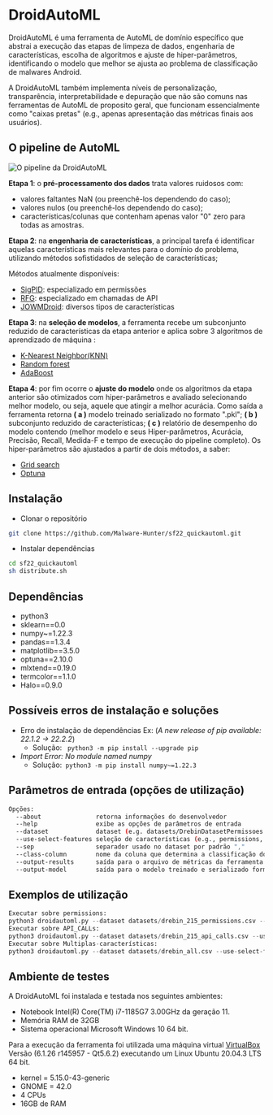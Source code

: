 # DroidAutoML

DroidAutoML é uma ferramenta de AutoML de domínio específico que abstrai a execução das etapas de limpeza de dados, engenharia de características, escolha de algoritmos e ajuste de hiper-parâmetros, identificando o  modelo que melhor se ajusta ao problema de classificação de malwares Android. 

A DroidAutoML também implementa níveis de personalização, transparência, interpretabilidade e depuração que não são comuns nas ferramentas de AutoML de proposito geral, que funcionam essencialmente como "caixas pretas" (e.g., apenas apresentação das métricas finais aos usuários).

## O pipeline de AutoML

![O pipeline da DroidAutoML](https://gcdnb.pbrd.co/images/ZLQfWKF12ZN5.png?o=1)

**Etapa 1**: o **pré-processamento dos dados** trata valores ruidosos com:
- valores faltantes NaN (ou preenchê-los dependendo do caso);
- valores nulos (ou preenchê-los dependendo do caso);
- características/colunas que contenham apenas valor "0" zero para todas as amostras.

**Etapa 2**: na **engenharia de características**, a principal tarefa é identificar aquelas características mais relevantes para o domínio do problema, utilizando métodos sofistidados de seleção de características; 

Métodos atualmente disponíveis:
- [SigPID](https://ieeexplore.ieee.org/document/7888730): especializado em permissões
- [RFG](https://www.mdpi.com/2079-9292/9/3/435): especializado em chamadas de API
- [JOWMDroid](https://www.sciencedirect.com/science/article/pii/S016740482030359X): diversos tipos de características

**Etapa 3**: na **seleção de modelos**, a ferramenta recebe um subconjunto reduzido de características da etapa anterior e aplica sobre 3 algoritmos de aprendizado de máquina :
- [K-Nearest Neighbor(KNN)](https://en.wikipedia.org/wiki/K-nearest_neighbors_algorithm)
- [Random forest](https://en.wikipedia.org/wiki/Random_forest)
- [AdaBoost](https://en.wikipedia.org/wiki/AdaBoost)

**Etapa 4**: por fim ocorre o **ajuste do modelo** onde os algoritmos da etapa anterior são otimizados com hiper-parâmetros e avaliado selecionando melhor modelo, ou seja, aquele que atingir a melhor acurácia.
Como saída a ferramenta retorna **( a )** modelo treinado serializado no formato ".pkl"; **( b )** subconjunto reduzido de características; **( c )** relatório de desempenho do modelo contendo (melhor modelo e seus Hiper-parâmetros, Acurácia, Precisão, Recall, Medida-F e tempo de execução do pipeline completo). Os  hiper-parâmetros são ajustados a partir de dois métodos, a saber: 
- [Grid search](https://scikit-learn.org/stable/modules/generated/sklearn.model_selection.GridSearchCV.html)
- [Optuna](https://github.com/optuna/optuna)

## Instalação 
* Clonar o repositório
```bash
git clone https://github.com/Malware-Hunter/sf22_quickautoml.git
```
* Instalar dependências
```bash
cd sf22_quickautoml
sh distribute.sh
```
## Dependências
- python3
- sklearn==0.0
- numpy~=1.22.3
- pandas==1.3.4
- matplotlib==3.5.0
- optuna==2.10.0
- mlxtend==0.19.0
- termcolor==1.1.0
- Halo==0.9.0
## Possíveis erros de instalação e soluções
- Erro de instalação de dependências  Ex: (*A new release of pip available: 22.1.2 -> 22.2.2*)
	- Solução: ``` python3 -m pip install --upgrade pip```
- *Import Error: No module named numpy* 
	- Solução:``` python3 -m pip install numpy~=1.22.3```
## Parâmetros de entrada (opções de utilização)

```bash
Opções:
  --about               retorna informações do desenvolvedor
  --help                exibe as opções de parâmetros de entrada
  --dataset             dataset (e.g. datasets/DrebinDatasetPermissoes.csv)
  --use-select-features seleção de características (e.g., permissions, api-calls, mult-features )                       
  --sep                 separador usado no dataset por padrão ","
  --class-column        nome da coluna que determina a classificação do aplicativo por padrão "class"
  --output-results      saída para o arquivo de métricas da ferramenta (e.g. acuracy, recall,time) padrão "droidautoml_results.csv"
  --output-model        saída para o modelo treinado e serializado formato .pkl padrão "model_serializable.pkl"

```

## Exemplos de utilização

```python
Executar sobre permissions:
python3 droidautoml.py --dataset datasets/drebin_215_permissions.csv --use-select-features permissions
Executar sobre API_CALLs:
python3 droidautoml.py --dataset datasets/drebin_215_api_calls.csv --use-select-features api-calls
Executar sobre Multiplas-características:
python3 droidautoml.py --dataset datasets/drebin_all.csv --use-select-features mult-features
```

## Ambiente de testes

A DroidAutoML foi instalada e testada nos seguintes ambientes:
- Notebook Intel(R) Core(TM) i7-1185G7 3.00GHz da
geração 11.
- Memória RAM de 32GB
- Sistema operacional Microsoft Windows 10 64 bit. 

Para a execução da ferramenta foi utilizada uma máquina
virtual [VirtualBox](https://www.virtualbox.org/) Versão (6.1.26 r145957 - Qt5.6.2)  executando um Linux Ubuntu 20.04.3 LTS 64 bit.
- kernel = 5.15.0-43-generic
- GNOME = 42.0
-  4 CPUs 
- 16GB de RAM


